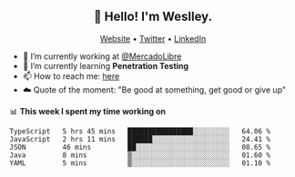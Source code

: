 <h2 align="center">👋 Hello! I'm Weslley.</h2>
<p align="center">
  <a href="http://weslleyneri.com.br">Website</a> •
  <a href="https://twitter.com/Weslley_Neri">Twitter</a> •
  <a href="https://www.linkedin.com/in/weslley-neri-3658908b">LinkedIn</a>
</p>


- 🔭 I’m currently working at [@MercadoLibre](https://github.com/mercadolibre)
- 🌱 I’m currently learning **Penetration Testing**
- 📫 How to reach me: [here](mailto:weslley39@gmail.com)
- ☁️ Quote of the moment: "Be good at something, get good or give up"

📊 **This week I spent my time working on**
<!--START_SECTION:waka-->
```text
TypeScript   5 hrs 45 mins   ████████████████░░░░░░░░░   64.06 % 
JavaScript   2 hrs 11 mins   ██████░░░░░░░░░░░░░░░░░░░   24.41 % 
JSON         46 mins         ██░░░░░░░░░░░░░░░░░░░░░░░   08.65 % 
Java         8 mins          ▒░░░░░░░░░░░░░░░░░░░░░░░░   01.60 % 
YAML         5 mins          ▒░░░░░░░░░░░░░░░░░░░░░░░░   01.10 % 
```
<!--END_SECTION:waka-->

<!-- Inspired by https://github.com/gruselhaus/gruselhaus -->